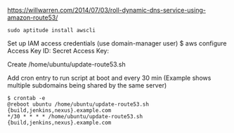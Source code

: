 https://willwarren.com/2014/07/03/roll-dynamic-dns-service-using-amazon-route53/

    sudo aptitude install awscli

Set up IAM access credentials (use domain-manager user)
    $ aws configure
    Access Key ID: <enter aws access key> 
    Secret Access Key: <enter aws secret key> 

Create /home/ubuntu/update-route53.sh

Add cron entry to run script at boot and every 30 min (Example shows multiple subdomains being shared by the same server)
    
    $ crontab -e
    @reboot ubuntu /home/ubuntu/update-route53.sh {build,jenkins,nexus}.example.com
    */30 * * * * /home/ubuntu/update-route53.sh {build,jenkins,nexus}.example.com


